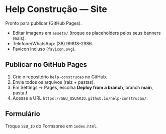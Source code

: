 # Help Construção — Site

Pronto para publicar (GitHub Pages).
- Editar imagens em `assets/` (troque os placeholders pelos seus banners reais).
- Telefone/WhatsApp: (38) 99818-2986.
- Favicon incluso (`favicon.svg`).

## Publicar no GitHub Pages
1) Crie o repositório `help-construcao` no GitHub.  
2) Envie todos os arquivos (raiz + pastas).  
3) Em Settings → Pages, escolha **Deploy from a branch**, branch **main**, pasta **/**.  
4) Acesse a URL `https://SEU_USUARIO.github.io/help-construcao/`.

## Formulário
Troque `SEU_ID` do Formspree em `index.html`.
